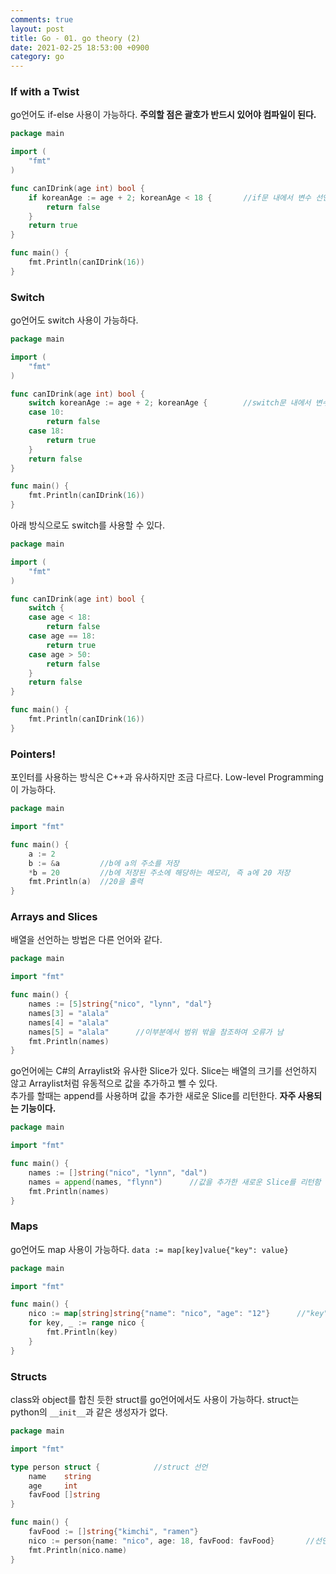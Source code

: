 ```yaml
---
comments: true
layout: post
title: Go - 01. go theory (2)
date: 2021-02-25 18:53:00 +0900
category: go
---
```


### If with a Twist
go언어도 if-else 사용이 가능하다. **주의할 점은 괄호가 반드시 있어야 컴파일이 된다.**
```go
package main

import (
	"fmt"
)

func canIDrink(age int) bool {
	if koreanAge := age + 2; koreanAge < 18 {       //if문 내에서 변수 선언이 가능
		return false
	}
	return true
}

func main() {
	fmt.Println(canIDrink(16))
}

```

### Switch
go언어도 switch 사용이 가능하다.
```go
package main

import (
	"fmt"
)

func canIDrink(age int) bool {
	switch koreanAge := age + 2; koreanAge {        //switch문 내에서 변수 선언 가능
	case 10:
		return false
	case 18:
		return true
	}
	return false
}

func main() {
	fmt.Println(canIDrink(16))
}

```
아래 방식으로도 switch를 사용할 수 있다.  
```go
package main

import (
	"fmt"
)

func canIDrink(age int) bool {
	switch {
	case age < 18:
		return false
	case age == 18:
		return true
	case age > 50:
		return false
	}
	return false
}

func main() {
	fmt.Println(canIDrink(16))
}

```

### Pointers!
포인터를 사용하는 방식은 C++과 유사하지만 조금 다르다. Low-level Programming이 가능하다.
```go
package main

import "fmt"

func main() {
	a := 2
	b := &a         //b에 a의 주소를 저장
	*b = 20         //b에 저장된 주소에 해당하는 메모리, 즉 a에 20 저장
	fmt.Println(a)  //20을 출력
}

```

### Arrays and Slices
배열을 선언하는 방법은 다른 언어와 같다.
```go
package main

import "fmt"

func main() {
	names := [5]string{"nico", "lynn", "dal"}
	names[3] = "alala"
	names[4] = "alala"
	names[5] = "alala"      //이부분에서 범위 밖을 참조하여 오류가 남
	fmt.Println(names)
}

```
go언어에는 C#의 Arraylist와 유사한 Slice가 있다. Slice는 배열의 크기를 선언하지 않고 Arraylist처럼 유동적으로 값을 추가하고 뺄 수 있다.  
추가를 할때는 append를 사용하며 값을 추가한 새로운 Slice를 리턴한다. **자주 사용되는 기능이다.**
```go
package main

import "fmt"

func main() {
	names := []string("nico", "lynn", "dal")
	names = append(names, "flynn")      //값을 추가한 새로운 Slice를 리턴함
	fmt.Println(names)
}

```

### Maps
go언어도 map 사용이 가능하다. ```data := map[key]value{"key": value}```
```go
package main

import "fmt"

func main() {
	nico := map[string]string{"name": "nico", "age": "12"}      //"key" : value
	for key, _ := range nico {
		fmt.Println(key)
	}
}

```

### Structs
class와 object를 합친 듯한 struct를 go언어에서도 사용이 가능하다.  struct는 python의 ```__init__```과 같은 생성자가 없다. 
```go
package main

import "fmt"

type person struct {            //struct 선언
	name    string
	age     int
	favFood []string
}

func main() {
	favFood := []string{"kimchi", "ramen"}
	nico := person{name: "nico", age: 18, favFood: favFood}       //선언 시 var: value로 해주는게 좋음
	fmt.Println(nico.name)
}

```

<br/><br/><br/><br/><br/><br/><br/><br/>